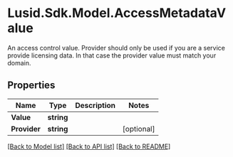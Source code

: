 # Lusid.Sdk.Model.AccessMetadataValue
An access control value. Provider should only be used if you are a service provide licensing data. In that case  the provider value must match your domain.
## Properties

Name | Type | Description | Notes
------------ | ------------- | ------------- | -------------
**Value** | **string** |  | 
**Provider** | **string** |  | [optional] 

[[Back to Model list]](../README.md#documentation-for-models) [[Back to API list]](../README.md#documentation-for-api-endpoints) [[Back to README]](../README.md)

